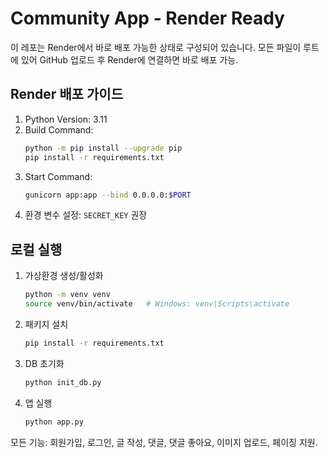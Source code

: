 # Community App - Render Ready

이 레포는 Render에서 바로 배포 가능한 상태로 구성되어 있습니다.
모든 파일이 루트에 있어 GitHub 업로드 후 Render에 연결하면 바로 배포 가능.

## Render 배포 가이드

1. Python Version: 3.11
2. Build Command:
   ```bash
   python -m pip install --upgrade pip
   pip install -r requirements.txt
   ```
3. Start Command:
   ```bash
   gunicorn app:app --bind 0.0.0.0:$PORT
   ```
4. 환경 변수 설정: `SECRET_KEY` 권장

## 로컬 실행

1. 가상환경 생성/활성화
   ```bash
   python -m venv venv
   source venv/bin/activate   # Windows: venv\Scripts\activate
   ```
2. 패키지 설치
   ```bash
   pip install -r requirements.txt
   ```
3. DB 초기화
   ```bash
   python init_db.py
   ```
4. 앱 실행
   ```bash
   python app.py
   ```

모든 기능: 회원가입, 로그인, 글 작성, 댓글, 댓글 좋아요, 이미지 업로드, 페이징 지원.
